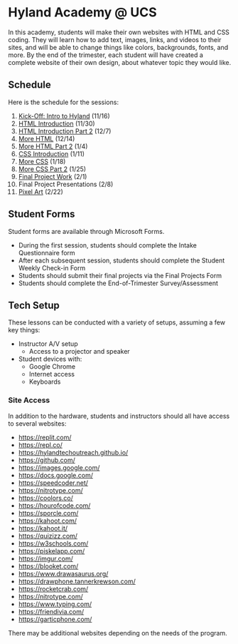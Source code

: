 # Hyland Academy @ UCS
In this academy, students will make their own websites with HTML and CSS coding. They will learn how to add text, images, links, and videos to their sites, and will be able to change things like colors, backgrounds, fonts, and more. By the end of the trimester, each student will have created a complete website of their own design, about whatever topic they would like.

## Schedule
Here is the schedule for the sessions:

1. [Kick-Off: Intro to Hyland](IntroHyland/) (11/16)
1. [HTML Introduction](HtmlIntro/) (11/30)
1. [HTML Introduction Part 2](HtmlIntro2/) (12/7)
1. [More HTML](MoreHtml/) (12/14)
1. [More HTML Part 2](MoreHtml2/) (1/4)
1. [CSS Introduction](CssIntro/) (1/11)
1. [More CSS](MoreCss/) (1/18)
1. [More CSS Part 2](MoreCss2/) (1/25)
1. [Final Project Work](FinalProject/) (2/1)
1. Final Project Presentations (2/8)
1. [Pixel Art](Piskel/) (2/22)

## Student Forms
Student forms are available through Microsoft Forms.

- During the first session, students should complete the Intake Questionnaire form
- After each subsequent session, students should complete the Student Weekly Check-in Form
- Students should submit their final projects via the Final Projects Form
- Students should complete the End-of-Trimester Survey/Assessment

## Tech Setup
These lessons can be conducted with a variety of setups, assuming a few key things:

- Instructor A/V setup
  - Access to a projector and speaker
- Student devices with:
  - Google Chrome
  - Internet access
  - Keyboards

### Site Access
In addition to the hardware, students and instructors should all have access to several websites:

- https://replit.com/
- https://repl.co/
- https://hylandtechoutreach.github.io/
- https://github.com/
- https://images.google.com/
- https://docs.google.com/
- https://speedcoder.net/
- https://nitrotype.com/
- https://coolors.co/
- https://hourofcode.com/
- https://sporcle.com/
- https://kahoot.com/
- https://kahoot.it/
- https://quizizz.com/
- https://w3schools.com/
- https://piskelapp.com/
- https://imgur.com/
- https://blooket.com/
- https://www.drawasaurus.org/
- https://drawphone.tannerkrewson.com/
- https://rocketcrab.com/
- https://nitrotype.com/
- https://www.typing.com/
- https://friendivia.com/
- https://garticphone.com/

There may be additional websites depending on the needs of the program.
